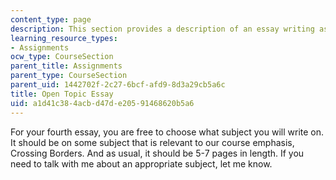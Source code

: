 ```yaml
---
content_type: page
description: This section provides a description of an essay writing assignment.
learning_resource_types:
- Assignments
ocw_type: CourseSection
parent_title: Assignments
parent_type: CourseSection
parent_uid: 1442702f-2c27-6bcf-afd9-8d3a29cb5a6c
title: Open Topic Essay
uid: a1d41c38-4acb-d47d-e205-91468620b5a6
---
```


For your fourth essay, you are free to choose what subject you will write on. It should be on some subject that is relevant to our course emphasis, Crossing Borders. And as usual, it should be 5-7 pages in length. If you need to talk with me about an appropriate subject, let me know.